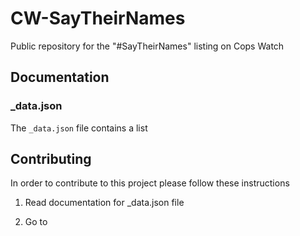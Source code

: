 # CW-SayTheirNames
Public repository for the "#SayTheirNames" listing on Cops Watch

## Documentation

### \_data.json

The `_data.json` file contains a list 

## Contributing

In order to contribute to this project please follow these instructions

1. Read documentation for \_data.json file

2. Go to 
